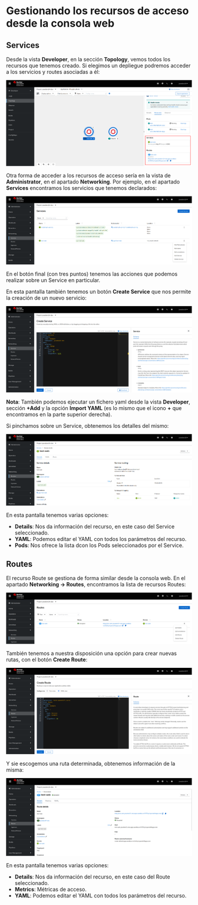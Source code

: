 # Gestionando los recursos de acceso desde la consola web

## Services

Desde la vista **Developer**, en la sección **Topology**, vemos todos los recursos que tenemos creado. Si elegimos un depliegue podremos acceder a los servicios y routes asociadas a él:

![acceso1](img/acceso1.png)

Otra forma de acceder a los recursos de acceso sería en la vista de **Administrator**, en el apartado **Networking**. Por ejemplo, en el apartado **Services** encontramos los servicios que tenemos declarados:

![acceso2](img/acceso2.png)

En el botón final (con tres puntos) tenemos las acciones que podemos realizar sobre un Service en particular.

En esta pantalla también tenemos un botón **Create Service** que nos permite la creación de un nuevo servicio:

![acceso3](img/acceso3.png)

**Nota**: También podemos ejecutar un fichero yaml desde la vista **Developer**, sección **+Add** y la opción **Import YAML** (es lo mismo que el icono **+** que encontramos en la parte superior derecha).


Si pinchamos sobre un Service, obtenemos los detalles del mismo:

![acceso4](img/acceso4.png)

En esta pantalla tenemos varias opciones:

* **Details**: Nos da información del recurso, en este caso del Service seleccionado.
* **YAML**: Podemos editar el YAML con todos los parámetros del recurso.
* **Pods**: Nos ofrece la lista dcon los Pods seleccionados por el Service.

## Routes

El recurso Route se gestiona de forma similar desde la consola web. En el apartado **Networking -> Routes**, encontramos la lista de recursos Routes:

![acceso5](img/acceso5.png)

También tenemos a nuestra disposición una opción para crear nuevas rutas, con el botón **Create Route**:

![acceso6](img/acceso6.png)

Y sie escogemos una ruta determinada, obtenemos información de la misma:

![acceso7](img/acceso7.png)

En esta pantalla tenemos varias opciones:

* **Details**: Nos da información del recurso, en este caso del Route seleccionado.
* **Metrics**: Métricas de acceso.
* **YAML**: Podemos editar el YAML con todos los parámetros del recurso.